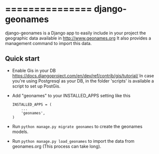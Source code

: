 ===============
django-geonames
===============

django-geonames is a Django app to easily include in your project the geographic data available in
http://www.geonames.org It also provides a management command to import this data.

Quick start
-----------

* Enable Gis in your DB https://docs.djangoproject.com/en/dev/ref/contrib/gis/tutorial/
    In case you're using Postgresql as your DB, in the folder 'scripts' is available a script to set up PostGis.

* Add "geonames" to your INSTALLED_APPS setting like this

      INSTALLED_APPS = (
          ...
          'geonames',
      )

* Run `python manage.py migrate geonames` to create the geonames models.

* Run `python manage.py load_geonames` to import the data from geonames.org (This process can take long).
